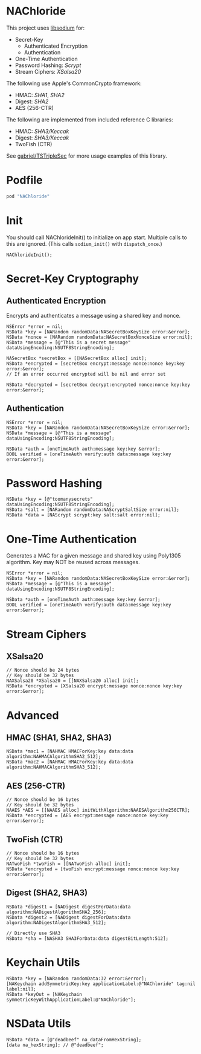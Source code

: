 NAChloride
===========

This project uses [libsodium](https://github.com/jedisct1/libsodium) for:

* Secret-Key 
  * Authenticated Encryption
  * Authentication
* One-Time Authentication
* Password Hashing: *Scrypt*
* Stream Ciphers: *XSalsa20*

The following use Apple's CommonCrypto framework:

* HMAC: *SHA1*, *SHA2*
* Digest: *SHA2*
* AES (256-CTR)

The following are implemented from included reference C libraries:

* HMAC: *SHA3/Keccak*
* Digest: *SHA3/Keccak*
* TwoFish (CTR)

See [gabriel/TSTripleSec](https://github.com/gabriel/TSTripleSec) for more usage examples of this library.

# Podfile

```ruby
pod "NAChloride"
```

# Init

You should call NAChlorideInit() to initialize on app start. Multiple calls to this are ignored. (This calls `sodium_init()` with `dispatch_once`.)

```objc
NAChlorideInit();
```

# Secret-Key Cryptography

## Authenticated Encryption

Encrypts and authenticates a message using a shared key and nonce.

```objc
NSError *error = nil;
NSData *key = [NARandom randomData:NASecretBoxKeySize error:&error];
NSData *nonce = [NARandom randomData:NASecretBoxNonceSize error:nil];
NSData *message = [@"This is a secret message" dataUsingEncoding:NSUTF8StringEncoding];

NASecretBox *secretBox = [[NASecretBox alloc] init];
NSData *encrypted = [secretBox encrypt:message nonce:nonce key:key error:&error];
// If an error occurred encrypted will be nil and error set

NSData *decrypted = [secretBox decrypt:encrypted nonce:nonce key:key error:&error];
```

## Authentication

```objc
NSError *error = nil;
NSData *key = [NARandom randomData:NASecretBoxKeySize error:&error];
NSData *message = [@"This is a message" dataUsingEncoding:NSUTF8StringEncoding];

NSData *auth = [oneTimeAuth auth:message key:key &error];
BOOL verified = [oneTimeAuth verify:auth data:message key:key error:&error];
```

# Password Hashing

```objc
NSData *key = [@"toomanysecrets" dataUsingEncoding:NSUTF8StringEncoding];
NSData *salt = [NARandom randomData:NAScryptSaltSize error:nil];
NSData *data = [NAScrypt scrypt:key salt:salt error:nil];
```

# One-Time Authentication

Generates a MAC for a given message and shared key using Poly1305 algorithm.
Key may NOT be reused across messages.

```objc
NSError *error = nil;
NSData *key = [NARandom randomData:NASecretBoxKeySize error:&error];
NSData *message = [@"This is a message" dataUsingEncoding:NSUTF8StringEncoding];

NSData *auth = [oneTimeAuth auth:message key:key &error];
BOOL verified = [oneTimeAuth verify:auth data:message key:key error:&error];
```

# Stream Ciphers

## XSalsa20

```objc
// Nonce should be 24 bytes
// Key should be 32 bytes
NAXSalsa20 *XSalsa20 = [[NAXSalsa20 alloc] init];
NSData *encrypted = [XSalsa20 encrypt:message nonce:nonce key:key error:&error];
```

# Advanced

## HMAC (SHA1, SHA2, SHA3)

```objc
NSData *mac1 = [NAHMAC HMACForKey:key data:data algorithm:NAHMACAlgorithmSHA2_512];
NSData *mac2 = [NAHMAC HMACForKey:key data:data algorithm:NAHMACAlgorithmSHA3_512];
```

## AES (256-CTR)

```objc
// Nonce should be 16 bytes
// Key should be 32 bytes
NAAES *AES = [[NAAES alloc] initWithAlgorithm:NAAESAlgorithm256CTR];
NSData *encrypted = [AES encrypt:message nonce:nonce key:key error:&error];
```

## TwoFish (CTR)

```objc
// Nonce should be 16 bytes
// Key should be 32 bytes
NATwoFish *twoFish = [[NATwoFish alloc] init];
NSData *encrypted = [twoFish encrypt:message nonce:nonce key:key error:&error];
```

## Digest (SHA2, SHA3)

```objc
NSData *digest1 = [NADigest digestForData:data algorithm:NADigestAlgorithmSHA2_256];
NSData *digest2 = [NADigest digestForData:data algorithm:NADigestAlgorithmSHA3_512];

// Directly use SHA3
NSData *sha = [NASHA3 SHA3ForData:data digestBitLength:512];
```

# Keychain Utils

```objc
NSData *key = [NARandom randomData:32 error:&error];
[NAKeychain addSymmetricKey:key applicationLabel:@"NAChloride" tag:nil label:nil];
NSData *keyOut = [NAKeychain symmetricKeyWithApplicationLabel:@"NAChloride"];
```

# NSData Utils
```objc
NSData *data = [@"deadbeef" na_dataFromHexString];
[data na_hexString]; // @"deadbeef";
```
